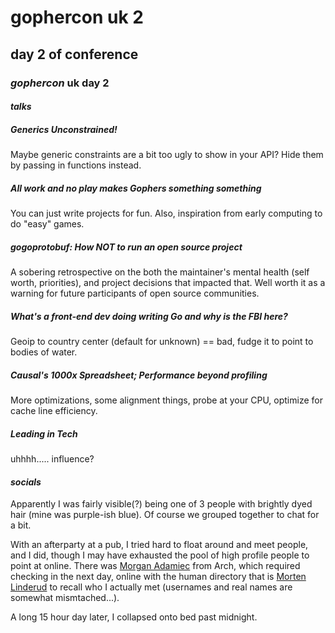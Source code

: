 # gophercon uk 2

## day 2 of conference

### _gophercon_ uk day 2

#### _talks_

##### Generics Unconstrained!

Maybe generic constraints are a bit too ugly to show in your API?
Hide them by passing in functions instead.

##### All work and no play makes Gophers something something

You can just write projects for fun.
Also, inspiration from early computing to do "easy" games.

##### gogoprotobuf: How NOT to run an open source project

A sobering retrospective on the both the maintainer's mental health (self worth, priorities),
and project decisions that impacted that.
Well worth it as a warning for future participants of open source communities.

##### What's a front-end dev doing writing Go and why is the FBI here?

Geoip to country center (default for unknown) == bad,
fudge it to point to bodies of water.

##### Causal's 1000x Spreadsheet; Performance beyond profiling

More optimizations,
some alignment things,
probe at your CPU,
optimize for cache line efficiency.

##### Leading in Tech

uhhhh..... influence?

#### _socials_

Apparently I was fairly visible(?) being one of 3 people
with brightly dyed hair (mine was purple-ish blue).
Of course we grouped together to chat for a bit.

With an afterparty at a pub,
I tried hard to float around and meet people,
and I did,
though I may have exhausted the pool of high profile people to point at online.
There was [Morgan Adamiec](https://github.com/Morganamilo) from Arch,
which required checking in the next day,
online with the human directory that is [Morten Linderud](https://twitter.com/MortenLinderud)
to recall who I actually met (usernames and real names are somewhat mismtached...).

A long 15 hour day later, I collapsed onto bed past midnight.
